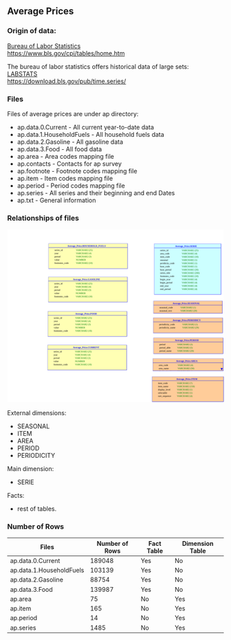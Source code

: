 ## Average Prices

### Origin of data:
[Bureau of Labor Statistics](https://www.bls.gov/cpi/tables/home.htm)<br>
https://www.bls.gov/cpi/tables/home.htm <br>

The bureau of labor statistics offers historical data of large sets: <br>
[LABSTATS](https://download.bls.gov/pub/time.series/)<br>
https://download.bls.gov/pub/time.series/<br>

### Files
Files of average prices are under ap directory: <br>

* ap.data.0.Current		- All current year-to-date data
*	ap.data.1.HouseholdFuels	- All household fuels data
*	ap.data.2.Gasoline		- All gasoline data
*	ap.data.3.Food			- All food data
* ap.area				- Area codes		mapping file
* ap.contacts			- Contacts for ap survey  
* ap.footnote			- Footnote codes	mapping file
* ap.item				- Item codes		mapping file
* ap.period			- Period codes		mapping file
* ap.series			- All series and their beginning and end Dates
* ap.txt				- General information

### Relationships of files

![Average_Files](average_prices.svg)

External dimensions: <br>
 * SEASONAL
 * ITEM
 * AREA
 * PERIOD
 * PERIODICITY <br>
 
Main dimension: <br>
 * SERIE

Facts: <br>
 * rest of tables.

### Number of Rows

| Files | Number of Rows | Fact Table | Dimension Table |
|-------|----------------|------------|-----------------|
| ap.data.0.Current | 189048 | Yes | No | 
| ap.data.1.HouseholdFuels | 103139 | Yes  | No |
| ap.data.2.Gasoline | 88754 | Yes | No |
| ap.data.3.Food | 139987 | Yes | No |
| ap.area	 | 75 | No | Yes |
| ap.item | 165 | No | Yes |
| ap.period	 | 14 | No | Yes |
| ap.series| 1485 | No | Yes |
